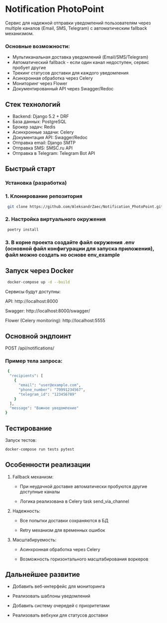 # Notification PhotoPoint

Сервис для надежной отправки уведомлений пользователям через multiple каналов (Email, SMS, Telegram) с автоматическим fallback механизмом.

### Основные возможности:

- Мультиканальная доставка уведомлений (Email/SMS/Telegram)
- Автоматический fallback - если один канал недоступен, сервис пробует другие
- Трекинг статусов доставки для каждого уведомления
- Асинхронная обработка через Celery
- Мониторинг через Flower
- Документированный API через Swagger/Redoc


## Стек технологий

- Backend: Django 5.2 + DRF
- База данных: PostgreSQL
- Брокер задач: Redis
- Асинхронные задачи: Celery
- Документация API: Swagger/Redoc
- Отправка email: Django SMTP
- Отправка SMS: SMSC.ru API
- Отправка в Telegram: Telegram Bot API


## Быстрый старт

### Установка (разработка)

### 1. Клонирование репозитория

```sh
 git clone https://github.com/AleksandrZaec/Notification_PhotoPoint.git
```

### 2. Настройка виртуального окружения

```sh
 poetry install
```

### 3. В корне проекта создайте файл окружения .env (основной файл конфигурации для запуска приложения),  файл можно создать но основе env_example


## Запуск через Docker

```sh
 docker-compose up -d --build
```

Сервисы будут доступны:

API: http://localhost:8000

Swagger: http://localhost:8000/swagger/

Flower (Celery monitoring): http://localhost:5555

## Основной эндпоинт

POST /api/notifications/

### Пример тела запроса:

```sh
 {
  "recipients": [
    {
      "email": "user@example.com",
      "phone_number": "79991234567",
      "telegram_id": "123456789"
    }
  ],
  "message": "Важное уведомление"
}
```
## Тестирование

Запуск тестов:
```sh
docker-compose run tests pytest
```

## Особенности реализации

1. Fallback механизм:

   - При неудачной доставке автоматически пробуются другие доступные каналы

   -  Логика реализована в Celery task send_via_channel

2. Надежность:

    - Все попытки доставки сохраняются в БД

    - Retry механизм для временных ошибок

3. Масштабируемость:

    - Асинхронная обработка через Celery

    - Возможность горизонтального масштабирования воркеров

## Дальнейшее развитие

- Добавить веб-интерфейс для мониторинга

- Реализовать шаблоны уведомлений

- Добавить систему очередей с приоритетами

- Реализовать вебхуки для статусов доставки